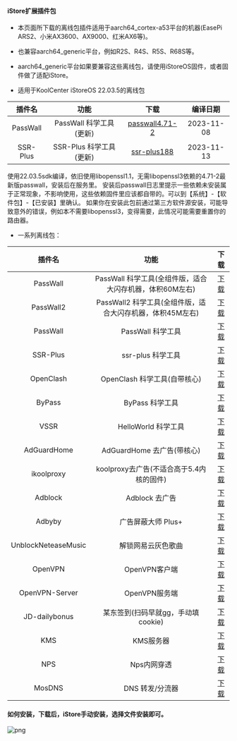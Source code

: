 #### iStore扩展插件包

* 本页面所下载的离线包插件适用于aarch64_cortex-a53平台的机器(EasePi ARS2、小米AX3600、AX9000、红米AX6等)。

* 也兼容aarch64_generic平台，例如R2S、R4S、R5S、R68S等。

* aarch64_generic平台如果要兼容这些离线包，请使用iStoreOS固件，或者固件做了适配iStore。

* 适用于KoolCenter iStoreOS 22.03.5的离线包

|插件名|功能|下载|编译日期|
| :----: | :----: | :----: | :----: |
| PassWall | PassWall 科学工具(更新) | [passwall4.71-2](https://raw.githubusercontent.com/bcseputetto/Are-u-ok/main/apps/all/PassWall_4.71-2_aarch64_a53_all_sdk_22.03.5.run) |2023-11-08|
| SSR-Plus | SSR-Plus 科学工具(更新) | [ssr-plus188](https://raw.githubusercontent.com/bcseputetto/Are-u-ok/main/apps/all/SSR-Plus_188-3_aarch64_a53_all_sdk_22.03.5.run) |2023-11-13|

使用22.03.5sdk编译，依旧使用libopenssl1.1，无需libopenssl3依赖的4.71-2最新版passwall，安装后在服务里。
安装后passwall日志里提示一些依赖未安装属于正常现象，不影响使用，这些依赖固件里应该都自带的。可以到【系统】-【软件包】-【已安装】里确认。
如果你在安装此包前通过第三方软件源安装，可能导致意外的错误，例如本不需要libopenssl3，变得需要，此情况可能需要重置你的路由器。

* 一系列离线包：

|插件名|功能|下载|
| :----: | :----: | :----: |
| PassWall | PassWall 科学工具(全组件版，适合大闪存机器，体积60M左右) | [下载](https://raw.githubusercontent.com/bcseputetto/Are-u-ok/main/apps/all/PassWall_a53_all.run) |
| PassWall2 | PassWall2 科学工具(全组件版，适合大闪存机器，体积45M左右) | [下载](https://raw.githubusercontent.com/bcseputetto/Are-u-ok/main/apps/all/PassWall2_a53_all.run) |
| PassWall | PassWall 科学工具 | [下载](https://raw.githubusercontent.com/bcseputetto/Are-u-ok/main/apps/all/PassWall_a53.run) |
| SSR-Plus | ssr-plus 科学工具 | [下载](https://raw.githubusercontent.com/bcseputetto/Are-u-ok/main/apps/all/SSR-Plus_a53.run) |
| OpenClash | OpenClash 科学工具(自带核心) | [下载](https://raw.githubusercontent.com/bcseputetto/Are-u-ok/main/apps/all/OpenClash+Kernel_a53.run) |
| ByPass | ByPass 科学工具 | [下载](https://raw.githubusercontent.com/bcseputetto/Are-u-ok/main/apps/all/ByPass_a53.run) |
| VSSR | HelloWorld 科学工具 | [下载](https://raw.githubusercontent.com/bcseputetto/Are-u-ok/main/apps/all/VSSR_a53.run) |
| AdGuardHome | AdGuardHome 去广告(带核心) | [下载](https://raw.githubusercontent.com/bcseputetto/Are-u-ok/main/apps/all/AdGuardHome_a53.run) |
| ikoolproxy | koolproxy去广告(不适合高于5.4内核的固件) | [下载](https://raw.githubusercontent.com/bcseputetto/Are-u-ok/main/apps/all/ikoolproxy_a53.run) |
| Adblock | Adblock 去广告 | [下载](https://raw.githubusercontent.com/bcseputetto/Are-u-ok/main/apps/all/adblock.run) |
| Adbyby | 广告屏蔽大师 Plus+ | [下载](https://raw.githubusercontent.com/bcseputetto/Are-u-ok/main/apps/all/adbyby_a53.run) |
| UnblockNeteaseMusic | 解锁网易云灰色歌曲 | [下载](https://raw.githubusercontent.com/bcseputetto/Are-u-ok/main/apps/all/UnblockNeteaseMusic_a53.run) |
| OpenVPN | OpenVPN客户端 | [下载](https://raw.githubusercontent.com/bcseputetto/Are-u-ok/main/apps/all/OpenVPN_20211018.run) |
| OpenVPN-Server | OpenVPN服务端 | [下载](https://raw.githubusercontent.com/bcseputetto/Are-u-ok/main/apps/all/OpenVPN-Server_a53.run) |
| JD-dailybonus | 某东签到(扫码早就gg，手动填cookie) | [下载](https://raw.githubusercontent.com/bcseputetto/Are-u-ok/main/apps/all/JD-dailybonus_20211105.run) |
| KMS | KMS服务器 | [下载](https://raw.githubusercontent.com/bcseputetto/Are-u-ok/main/apps/all/KMS_a53.run) |
| NPS | Nps内网穿透 | [下载](https://raw.githubusercontent.com/bcseputetto/Are-u-ok/main/apps/all/NPS_a53.run) |
| MosDNS | DNS 转发/分流器 | [下载](https://raw.githubusercontent.com/bcseputetto/Are-u-ok/main/apps/all/MosDNS-New_a53.run) |

#### 如何安装，下载后，iStore手动安装，选择文件安装即可。

![png](https://cdn.jsdelivr.net/gh/AUK9527/Are-u-ok@master/apps/install.png)

